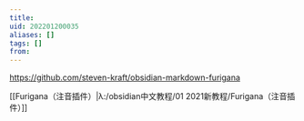```yaml
---
title: 
uid: 202201200035
aliases: []
tags: []
from: 
---
```

https://github.com/steven-kraft/obsidian-markdown-furigana

[[Furigana（注音插件）|λ:/obsidian中文教程/01 2021新教程/Furigana（注音插件）]]